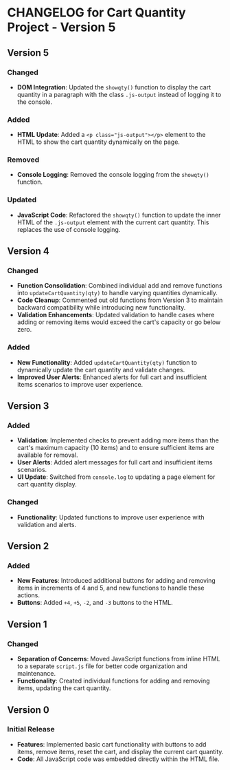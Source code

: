 # CHANGELOG for Cart Quantity Project - Version 5

## Version 5

### Changed

- **DOM Integration**: Updated the `showqty()` function to display the cart quantity in a paragraph with the class `.js-output` instead of logging it to the console.

### Added

- **HTML Update**: Added a `<p class="js-output"></p>` element to the HTML to show the cart quantity dynamically on the page.

### Removed

- **Console Logging**: Removed the console logging from the `showqty()` function.

### Updated

- **JavaScript Code**: Refactored the `showqty()` function to update the inner HTML of the `.js-output` element with the current cart quantity. This replaces the use of console logging.

## Version 4

### Changed

- **Function Consolidation**: Combined individual add and remove functions into `updateCartQuantity(qty)` to handle varying quantities dynamically.
- **Code Cleanup**: Commented out old functions from Version 3 to maintain backward compatibility while introducing new functionality.
- **Validation Enhancements**: Updated validation to handle cases where adding or removing items would exceed the cart's capacity or go below zero.

### Added

- **New Functionality**: Added `updateCartQuantity(qty)` function to dynamically update the cart quantity and validate changes.
- **Improved User Alerts**: Enhanced alerts for full cart and insufficient items scenarios to improve user experience.

## Version 3

### Added

- **Validation**: Implemented checks to prevent adding more items than the cart's maximum capacity (10 items) and to ensure sufficient items are available for removal.
- **User Alerts**: Added alert messages for full cart and insufficient items scenarios.
- **UI Update**: Switched from `console.log` to updating a page element for cart quantity display.

### Changed

- **Functionality**: Updated functions to improve user experience with validation and alerts.

## Version 2

### Added

- **New Features**: Introduced additional buttons for adding and removing items in increments of 4 and 5, and new functions to handle these actions.
- **Buttons**: Added `+4`, `+5`, `-2`, and `-3` buttons to the HTML.

## Version 1

### Changed

- **Separation of Concerns**: Moved JavaScript functions from inline HTML to a separate `script.js` file for better code organization and maintenance.
- **Functionality**: Created individual functions for adding and removing items, updating the cart quantity.

## Version 0

### Initial Release

- **Features**: Implemented basic cart functionality with buttons to add items, remove items, reset the cart, and display the current cart quantity.
- **Code**: All JavaScript code was embedded directly within the HTML file.
